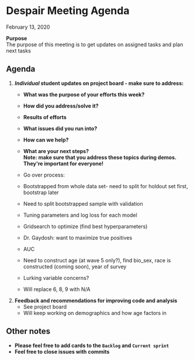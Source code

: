 # Despair Meeting Agenda

February 13, 2020

**Purpose**  
The purpose of this meeting is to get updates on assigned tasks and plan next tasks

## Agenda
1. **_Individual_ student updates on project board - make sure to address:**  
    - **What was the purpose of your efforts this week?**    
    - **How did you address/solve it?**  
    - **Results of efforts**  
    - **What issues did you run into?**  
    - **How can we help?**  
    - **What are your next steps?**    
   **Note:  make sure that you address these topics during demos.  They're important for everyone!**
  
   - Go over process: 
   - Bootstrapped from whole data set- need to split for holdout set first, bootstrap later
   - Need to split bootstrapped sample with validation
   - Tuning parameters and log loss for each model
   - Gridsearch to optimize (find best hyperparameters)
   - Dr. Gaydosh: want to maximize true positives
   - AUC
   - Need to construct age (at wave 5 only?), find bio_sex, race is constructed (coming soon), year of survey
   - Lurking variable concerns?
   - Will replace 6, 8, 9 with N/A
2. **Feedback and recommendations for improving code and analysis**
    - See project board
    - Will keep working on demographics and how age factors in

## Other notes
- **Please feel free to add cards to the `Backlog` and `Current sprint`**
- **Feel free to close issues with commits**
